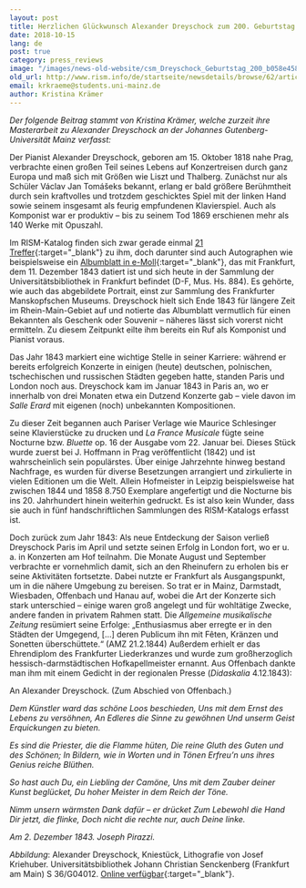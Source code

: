 ```yaml
---
layout: post
title: Herzlichen Glückwunsch Alexander Dreyschock zum 200. Geburtstag!
date: 2018-10-15
lang: de
post: true
category: press_reviews
image: "/images/news-old-website/csm_Dreyschock_Geburtstag_200_b058e458cf.jpg"
old_url: http://www.rism.info/de/startseite/newsdetails/browse/62/article/64/happy-200th-birthday-to-alexander-dreyschock.html
email: krkraeme@students.uni-mainz.de
author: Kristina Krämer
---
```



_Der folgende Beitrag stammt von Kristina Krämer,_ _welche zurzeit ihre Masterarbeit zu Alexander Dreyschock an der Johannes Gutenberg-Universität Mainz verfasst:_

Der Pianist Alexander Dreyschock, geboren am 15. Oktober 1818 nahe Prag, verbrachte einen großen Teil seines Lebens auf Konzertreisen durch ganz Europa und maß sich mit Größen wie Liszt und Thalberg. Zunächst nur als Schüler Václav Jan Tomášeks bekannt, erlang er bald größere Berühmtheit durch sein kraftvolles und trotzdem geschicktes Spiel mit der linken Hand sowie seinem insgesamt als feurig empfundenen Klavierspiel. Auch als Komponist war er produktiv – bis zu seinem Tod 1869 erschienen mehr als 140 Werke mit Opuszahl.

Im RISM-Katalog finden sich zwar gerade einmal [21 Treffer](https://opac.rism.info/metaopac/perma.do?v=rism&q=-1%3d%22pe22499%22){:target="_blank"} zu ihm, doch darunter sind auch Autographen wie beispielsweise ein [Albumblatt in e-Moll](https://opac.rism.info/search?id=455002046){:target="_blank"}, das mit Frankfurt, dem 11. Dezember 1843 datiert ist und sich heute in der Sammlung der Universitätsbibliothek in Frankfurt befindet (D-F, Mus. Hs. 884). Es gehörte, wie auch das abgebildete Portrait, einst zur Sammlung des Frankfurter Manskopfschen Museums. Dreyschock hielt sich Ende 1843 für längere Zeit im Rhein-Main-Gebiet auf und notierte das Albumblatt vermutlich für einen Bekannten als Geschenk oder Souvenir – näheres lässt sich vorerst nicht ermitteln. Zu diesem Zeitpunkt eilte ihm bereits ein Ruf als Komponist und Pianist voraus.

Das Jahr 1843 markiert eine wichtige Stelle in seiner Karriere: während er bereits erfolgreich Konzerte in einigen (heute) deutschen, polnischen, tschechischen und russischen Städten gegeben hatte, standen Paris und London noch aus. Dreyschock kam im Januar 1843 in Paris an, wo er innerhalb von drei Monaten etwa ein Dutzend Konzerte gab – viele davon im _Salle Erard_ mit eigenen (noch) unbekannten Kompositionen.

Zu dieser Zeit begannen auch Pariser Verlage wie Maurice Schlesinger seine Klavierstücke zu drucken und _La France Musicale_ fügte seine Nocturne bzw. _Bluette_ op. 16 der Ausgabe vom 22. Januar bei. Dieses Stück wurde zuerst bei J. Hoffmann in Prag veröffentlicht (1842) und ist wahrscheinlich sein populärstes. Über einige Jahrzehnte hinweg bestand Nachfrage, es wurden für diverse Besetzungen arrangiert und zirkulierte in vielen Editionen um die Welt. Allein Hofmeister in Leipzig beispielsweise hat zwischen 1844 und 1858 8.750 Exemplare angefertigt und die Nocturne bis ins 20. Jahrhundert hinein weiterhin gedruckt. Es ist also kein Wunder, dass sie auch in fünf handschriftlichen Sammlungen des RISM-Katalogs erfasst ist.

Doch zurück zum Jahr 1843: Als neue Entdeckung der Saison verließ Dreyschock Paris im April und setzte seinen Erfolg in London fort, wo er u. a. in Konzerten am Hof teilnahm. Die Monate August und September verbrachte er vornehmlich damit, sich an den Rheinufern zu erholen bis er seine Aktivitäten fortsetzte. Dabei nutzte er Frankfurt als Ausgangspunkt, um in die nähere Umgebung zu bereisen. So trat er in Mainz, Darmstadt, Wiesbaden, Offenbach und Hanau auf, wobei die Art der Konzerte sich stark unterschied – einige waren groß angelegt und für wohltätige Zwecke, andere fanden in privatem Rahmen statt. Die _Allgemeine musikalische Zeitung_ resümiert seine Erfolge: „Enthusiasmus aber erregte er in den Städten der Umgegend, […] deren Publicum ihn mit Fêten, Kränzen und Sonetten überschüttete.“ (AMZ 21.2.1844) Außerdem erhielt er das Ehrendiplom des Frankfurter Liederkranzes und wurde zum großherzoglich hessisch-darmstädtischen Hofkapellmeister ernannt. Aus Offenbach dankte man ihm mit einem Gedicht in der regionalen Presse (_Didaskalia_ 4.12.1843):

An Alexander Dreyschock.
(Zum Abschied von Offenbach.)

_Dem Künstler ward das schöne Loos beschieden,
Uns mit dem Ernst des Lebens zu versöhnen,
An Edleres die Sinne zu gewöhnen
Und unserm Geist Erquickungen zu bieten._

_Es sind die Priester, die die Flamme hüten,
Die reine Gluth des Guten und des Schönen;
In Bildern, wie in Worten und in Tönen
Erfreu’n uns ihres Genius reiche Blüthen._

_So hast auch Du, ein Liebling der Camöne,
Uns mit dem Zauber deiner Kunst beglücket,
Du hoher Meister in dem Reich der Töne._

_Nimm unsern wärmsten Dank dafür – er drücket
Zum Lebewohl die Hand Dir jetzt, die flinke,
Doch nicht die rechte nur, auch Deine linke._

_Am 2. Dezember 1843. Joseph Pirazzi._



_Abbildung_: Alexander Dreyschock, Kniestück, Lithografie von Josef Kriehuber. Universitätsbibliothek Johann Christian Senckenberg (Frankfurt am Main) S 36/G04012. [Online verfügbar](http://nbn-resolving.org/urn:nbn:de:hebis:30:2-214911){:target="_blank"}.





<script type="text/javascript">var switchTo5x=true;</script><script type="text/javascript" src="http://w.sharethis.com/button/buttons.js"></script><script type="text/javascript">stLight.options({publisher: "9b601438-1ce1-49d8-bfd7-9cff5df54c17", doNotHash: false, doNotCopy: false, hashAddressBar: false});</script>